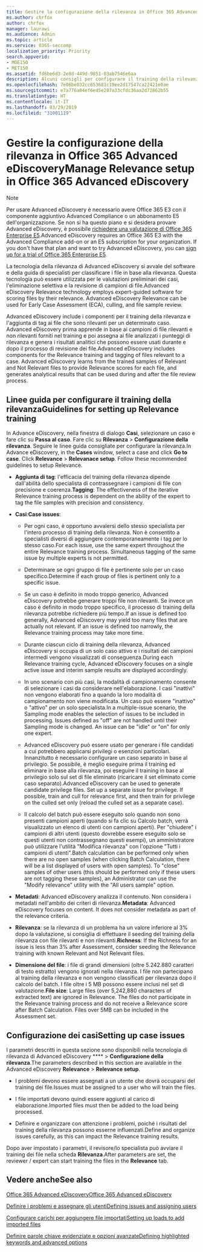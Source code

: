 ```yaml
---
title: Gestire la configurazione della rilevanza in Office 365 Advanced eDiscovery
ms.author: chrfox
author: chrfox
manager: laurawi
ms.audience: Admin
ms.topic: article
ms.service: O365-seccomp
localization_priority: Priority
search.appverid:
- MOE150
- MET150
ms.assetid: fd6be6d3-2e8d-449d-9851-03ab7546e6aa
description: Alcuni consigli per configurare il training della rilevanza in Office 365 Advanced eDiscovery per classificare i file in base alla rilevanza e generare risultati analitici.
ms.openlocfilehash: 7e06be032cc653681c19ee2d17547ca22421e0ae
ms.sourcegitcommit: e7a776a04ef6ed5e287a33cfdc36aa2d72862b55
ms.translationtype: HT
ms.contentlocale: it-IT
ms.lasthandoff: 03/29/2019
ms.locfileid: "31001119"
---
```

# <a name="manage-relevance-setup-in-office-365-advanced-ediscovery"></a><span data-ttu-id="d7de7-103">Gestire la configurazione della rilevanza in Office 365 Advanced eDiscovery</span><span class="sxs-lookup"><span data-stu-id="d7de7-103">Manage Relevance setup in Office 365 Advanced eDiscovery</span></span>

> [!NOTE]
> <span data-ttu-id="d7de7-p101">Per usare Advanced eDiscovery è necessario avere Office 365 E3 con il componente aggiuntivo Advanced Compliance o un abbonamento E5 dell'organizzazione. Se non si ha questo piano e si desidera provare Advanced eDiscovery, è possibile [richiedere una valutazione di Office 365 Enterprise E5](https://go.microsoft.com/fwlink/p/?LinkID=698279).</span><span class="sxs-lookup"><span data-stu-id="d7de7-p101">Advanced eDiscovery requires an Office 365 E3 with the Advanced Compliance add-on or an E5 subscription for your organization. If you don't have that plan and want to try Advanced eDiscovery, you can [sign up for a trial of Office 365 Enterprise E5](https://go.microsoft.com/fwlink/p/?LinkID=698279).</span></span> 
  
 <span data-ttu-id="d7de7-p102">La tecnologia della rilevanza di Advanced eDiscovery si avvale del software e della guida di specialisti per classificare i file in base alla rilevanza. Questa tecnologia può essere utilizzata per le valutazioni preliminari dei casi, l'eliminazione selettiva e la revisione di campioni di file.</span><span class="sxs-lookup"><span data-stu-id="d7de7-p102">Advanced eDiscovery Relevance technology employs expert-guided software for scoring files by their relevance. Advanced eDiscovery Relevance can be used for Early Case Assessment (ECA), culling, and file sample review.</span></span> 
  
 <span data-ttu-id="d7de7-p103">Advanced eDiscovery include i componenti per il training della rilevanza e l'aggiunta di tag ai file che sono rilevanti per un determinato caso. Advanced eDiscovery prima apprende in base ai campioni di file rilevanti e non rilevanti forniti nel training e poi assegna ai file analizzati i punteggi di rilevanza e genera i risultati analitici che possono essere usati durante e dopo il processo di revisione dei file.</span><span class="sxs-lookup"><span data-stu-id="d7de7-p103">Advanced eDiscovery includes components for the Relevance training and tagging of files relevant to a case. Advanced eDiscovery learns from the trained samples of Relevant and Not Relevant files to provide Relevance scores for each file, and generates analytical results that can be used during and after the file review process.</span></span> 
  
## <a name="guidelines-for-setting-up-relevance-training"></a><span data-ttu-id="d7de7-110">Linee guida per configurare il training della rilevanza</span><span class="sxs-lookup"><span data-stu-id="d7de7-110">Guidelines for setting up Relevance training</span></span>

 <span data-ttu-id="d7de7-p104">In Advance eDiscovery, nella finestra di dialogo **Casi**, selezionare un caso e fare clic su **Passa al caso**. Fare clic su **Rilevanza** \> **Configurazione della rilevanza**. Seguire le linee guida consigliate per configurare la rilevanza.</span><span class="sxs-lookup"><span data-stu-id="d7de7-p104">In Advance eDiscovery, in the **Cases** window, select a case and click **Go to case**. Click **Relevance** \> **Relevanace setup**. Follow these recommended guidelines to setup Relevance.</span></span> 
  
- <span data-ttu-id="d7de7-114">**Aggiunta di tag**: l'efficacia del training della rilevanza dipende dall'abilità dello specialista di contrassegnare i campioni di file con precisione e coerenza.</span><span class="sxs-lookup"><span data-stu-id="d7de7-114">**Tagging**: The effectiveness of the iterative Relevance training process is dependent on the ability of the expert to tag the file samples with precision and consistency.</span></span>
    
- <span data-ttu-id="d7de7-115">**Casi**:</span><span class="sxs-lookup"><span data-stu-id="d7de7-115">**Case issues**:</span></span> 
    
  - <span data-ttu-id="d7de7-p105">Per ogni caso, è opportuno avvalersi dello stesso specialista per l'intero processo di training della rilevanza. Non è consentito a specialisti diversi di aggiungere contemporaneamente i tag per lo stesso caso.</span><span class="sxs-lookup"><span data-stu-id="d7de7-p105">For each issue, use the same expert throughout the entire Relevance training process. Simultaneous tagging of the same issue by multiple experts is not permitted.</span></span>
    
  - <span data-ttu-id="d7de7-118">Determinare se ogni gruppo di file è pertinente solo per un caso specifico.</span><span class="sxs-lookup"><span data-stu-id="d7de7-118">Determine if each group of files is pertinent only to a specific issue.</span></span> 
    
  - <span data-ttu-id="d7de7-p106">Se un caso è definito in modo troppo generico, Advanced eDiscovery potrebbe generare troppi file non rilevanti. Se invece un caso è definito in modo troppo specifico, il processo di training della rilevanza potrebbe richiedere più tempo.</span><span class="sxs-lookup"><span data-stu-id="d7de7-p106">If an issue is defined too generally, Advanced eDiscovery may yield too many files that are actually not relevant. If an issue is defined too narrowly, the Relevance training process may take more time.</span></span> 
    
  - <span data-ttu-id="d7de7-121">Durante ciascun ciclo di training della rilevanza, Advanced eDiscovery si occupa di un solo caso attivo e i risultati dei campioni intermedi vengono visualizzati di conseguenza.</span><span class="sxs-lookup"><span data-stu-id="d7de7-121">During each Relevance training cycle, Advanced eDiscovery focuses on a single active issue and interim sample results are displayed accordingly.</span></span>
    
  - <span data-ttu-id="d7de7-p107">In uno scenario con più casi, la modalità di campionamento consente di selezionare i casi da considerare nell'elaborazione. I casi "inattivi" non vengono elaborati fino a quando la loro modalità di campionamento non viene modificata. Un caso può essere "inattivo" o "attivo" per un solo specialista.</span><span class="sxs-lookup"><span data-stu-id="d7de7-p107">In a multiple-issue scenario, the Sampling mode enables the selection of issues to be included in processing. Issues defined as "off" are not handled until their Sampling mode is changed. An issue can be "idle" or "on" for only one expert.</span></span>
    
  -  <span data-ttu-id="d7de7-p108">Advanced eDiscovery può essere usato per generare i file candidati a cui potrebbero applicarsi privilegi o esenzioni particolari. Innanzitutto è necessario configurare un caso separato in base al privilegio. Se possibile, è meglio eseguire prima il training ed eliminare in base alla rilevanza, poi eseguire il training in base al privilegio solo sul set di file eliminato (ricaricare il set eliminato come caso separato).</span><span class="sxs-lookup"><span data-stu-id="d7de7-p108">Advanced eDiscovery can be used to generate candidate privilege files. Set up a separate issue for privilege. If possible, train and cull for relevance first, and then train for privilege on the culled set only (reload the culled set as a separate case).</span></span> 
    
  - <span data-ttu-id="d7de7-p109">Il calcolo del batch può essere eseguito solo quando non sono presenti campioni aperti (quando si fa clic su Calcolo batch, verrà visualizzato un elenco di utenti con campioni aperti). Per "chiudere" i campioni di altri utenti (questo dovrebbe essere eseguito solo se questi utenti non contrassegnano questi esempi), un amministratore può utilizzare l'utilità "Modifica rilevanza" con l'opzione "Tutti i campioni di utenti".</span><span class="sxs-lookup"><span data-stu-id="d7de7-p109">Batch calculation can be performed only when there are no open samples (when clicking Batch Calculation, there will be a list displayed of users with open samples). To "close" samples of other users (this should be performed only if these users are not tagging these samples), an Administrator can use the "Modify relevance" utility with the "All users sample" option.</span></span>
    
- <span data-ttu-id="d7de7-p110">**Metadati**: Advanced eDiscovery analizza il contenuto. Non considera i metadati nell'ambito dei criteri di rilevanza.</span><span class="sxs-lookup"><span data-stu-id="d7de7-p110">**Metadata**: Advanced eDiscovery focuses on content. It does not consider metadata as part of the relevance criteria.</span></span> 
    
- <span data-ttu-id="d7de7-132">**Rilevanza**: se la rilevanza di un problema ha un valore inferiore al 3% dopo la valutazione, si consiglia di effettuare il seeding del training della rilevanza con file rilevanti e non rilevanti.</span><span class="sxs-lookup"><span data-stu-id="d7de7-132">**Richness**: If the Richness for an issue is less than 3% after Assessment, consider seeding the Relevance training with known Relevant and Not Relevant files.</span></span>
    
- <span data-ttu-id="d7de7-p111">**Dimensione del file**: i file di grandi dimensioni (oltre 5.242.880 caratteri di testo estratto) vengono ignorati nella rilevanza. I file non partecipano al training della rilevanza e non vengono classificati per rilevanza dopo il calcolo del batch. I file oltre i 5 MB possono essere inclusi nel set di valutazione.</span><span class="sxs-lookup"><span data-stu-id="d7de7-p111">**File size**: Large files (over 5,242,880 characters of extracted text) are ignored in Relevance. The files do not participate in the Relevance training process and do not receive a Relevance score after Batch Calculation. Files over 5MB can be included in the Assessment set.</span></span>
    
## <a name="setting-up-case-issues"></a><span data-ttu-id="d7de7-136">Configurazione dei casi</span><span class="sxs-lookup"><span data-stu-id="d7de7-136">Setting up case issues</span></span>

<span data-ttu-id="d7de7-137">I parametri descritti in questa sezione sono disponibili nella tecnologia di rilevanza di Advanced eDiscovery \*\*\*\* \> **Configurazione della rilevanza**.</span><span class="sxs-lookup"><span data-stu-id="d7de7-137">The parameters described in this section are available in the Advanced eDiscovery **Relevance** \> **Relevance setup**.</span></span> 
  
- <span data-ttu-id="d7de7-138">I problemi devono essere assegnati a un utente che dovrà occuparsi del training dei file.</span><span class="sxs-lookup"><span data-stu-id="d7de7-138">Issues must be assigned to a user who will train the files.</span></span>
    
- <span data-ttu-id="d7de7-139">I file importati devono quindi essere aggiunti al carico di elaborazione.</span><span class="sxs-lookup"><span data-stu-id="d7de7-139">Imported files must then be added to the load being processed.</span></span>
    
- <span data-ttu-id="d7de7-140">Definire e organizzare con attenzione i problemi, poiché i risultati del training della rilevanza possono esserne influenzati.</span><span class="sxs-lookup"><span data-stu-id="d7de7-140">Define and organize issues carefully, as this can impact the Relevance training results.</span></span>
    
<span data-ttu-id="d7de7-141">Dopo aver impostato i parametri, il revisore/lo specialista può avviare il training dei file nella scheda **Rilevanza**.</span><span class="sxs-lookup"><span data-stu-id="d7de7-141">After parameters are set, the reviewer / expert can start training the files in the **Relevance** tab.</span></span> 
  
## <a name="see-also"></a><span data-ttu-id="d7de7-142">Vedere anche</span><span class="sxs-lookup"><span data-stu-id="d7de7-142">See also</span></span>

[<span data-ttu-id="d7de7-143">Office 365 Advanced eDiscovery</span><span class="sxs-lookup"><span data-stu-id="d7de7-143">Office 365 Advanced eDiscovery</span></span>](office-365-advanced-ediscovery.md)
  
[<span data-ttu-id="d7de7-144">Definire i problemi e assegnare gli utenti</span><span class="sxs-lookup"><span data-stu-id="d7de7-144">Defining issues and assigning users</span></span>](define-issues-and-assign-users.md)
  
[<span data-ttu-id="d7de7-145">Configurare carichi per aggiungere file importati</span><span class="sxs-lookup"><span data-stu-id="d7de7-145">Setting up loads to add imported files</span></span>](set-up-loads-to-add-imported-files.md)
  
[<span data-ttu-id="d7de7-146">Definire parole chiave evidenziate e opzioni avanzate</span><span class="sxs-lookup"><span data-stu-id="d7de7-146">Defining highlighted keywords and advanced options</span></span>](define-highlighted-keywords-and-advanced-options.md)

